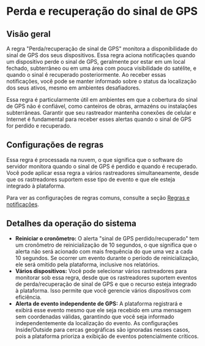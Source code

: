 # Perda e recuperação do sinal de GPS

## Visão geral

A regra "Perda/recuperação de sinal de GPS" monitora a disponibilidade do sinal de GPS dos seus dispositivos. Essa regra aciona notificações quando um dispositivo perde o sinal de GPS, geralmente por estar em um local fechado, subterrâneo ou em uma área com pouca visibilidade do satélite, e quando o sinal é recuperado posteriormente. Ao receber essas notificações, você pode se manter informado sobre o status da localização dos seus ativos, mesmo em ambientes desafiadores.

Essa regra é particularmente útil em ambientes em que a cobertura do sinal de GPS não é confiável, como canteiros de obras, armazéns ou instalações subterrâneas. Garantir que seu rastreador mantenha conexões de celular e Internet é fundamental para receber esses alertas quando o sinal de GPS for perdido e recuperado.

## Configurações de regras

Essa regra é processada na nuvem, o que significa que o software do servidor monitora quando o sinal de GPS é perdido e quando é recuperado. Você pode aplicar essa regra a vários rastreadores simultaneamente, desde que os rastreadores suportem esse tipo de evento e que ele esteja integrado à plataforma.

Para ver as configurações de regras comuns, consulte a seção [Regras e notificações](../../regras-e-notificacoes.md).

## Detalhes da operação do sistema

- **Reiniciar o cronômetro:** O alerta "sinal de GPS perdido/recuperado" tem um cronômetro de reinicialização de 10 segundos, o que significa que o alerta não será acionado com mais frequência do que uma vez a cada 10 segundos. Se ocorrer um evento durante o período de reinicialização, ele será omitido pela plataforma, inclusive nos relatórios.
- **Vários dispositivos:** Você pode selecionar vários rastreadores para monitorar sob essa regra, desde que os rastreadores suportem eventos de perda/recuperação de sinal de GPS e que o recurso esteja integrado à plataforma. Isso permite que você gerencie vários dispositivos com eficiência.
- **Alerta de evento independente de GPS:** A plataforma registrará e exibirá esse evento mesmo que ele seja recebido em uma mensagem sem coordenadas válidas, garantindo que você seja informado independentemente da localização do evento. As configurações Inside/Outside para cercas geográficas são ignoradas nesses casos, pois a plataforma prioriza a exibição de eventos potencialmente críticos.